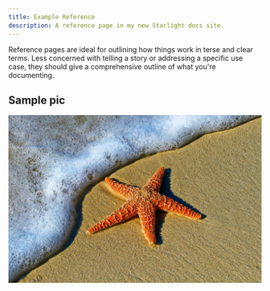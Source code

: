 ```yaml
---
title: Example Reference
description: A reference page in my new Starlight docs site.
---
```


Reference pages are ideal for outlining how things work in terse and clear terms.
Less concerned with telling a story or addressing a specific use case, they should give a comprehensive outline of what you're documenting.

## Sample pic

![Rocketship floating in outer space with stars and planets in the background, suggesting exploration and adventure](/src/assets/star.webp)

